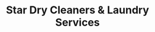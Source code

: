 ---
title: "Star Dry Cleaners & Laundry Services"
url: /colchester/star-dry-cleaners-and-laundry-services/
shop: laundry
---